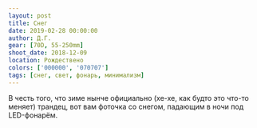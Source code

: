 ```yaml
---
layout: post
title: Снег
date: 2019-02-28 00:00:00
author: Д.Г.
gear: [70D, 55-250mm]
shoot_date: 2018-12-09
location: Рождествено
colors: ['000000', '070707']
tags: [снег, свет, фонарь, минимализм]
---
```

В честь того, что зиме нынче официально (хе-хе, как будто это что-то меняет) трандец, вот вам фоточка со снегом, падающим в ночи под LED-фонарём.
